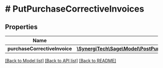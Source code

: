 # # PutPurchaseCorrectiveInvoices

## Properties

Name | Type | Description | Notes
------------ | ------------- | ------------- | -------------
**purchaseCorrectiveInvoice** | [**\SynergiTech\Sage\Model\PostPurchaseCorrectiveInvoicesPurchaseCorrectiveInvoice**](PostPurchaseCorrectiveInvoicesPurchaseCorrectiveInvoice.md) |  |

[[Back to Model list]](../../README.md#models) [[Back to API list]](../../README.md#endpoints) [[Back to README]](../../README.md)
